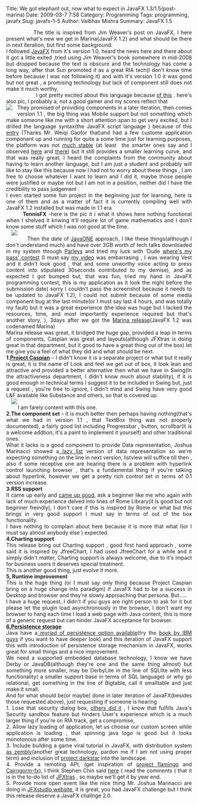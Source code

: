 Title: We got elephant out, now what to expect in JavaFX 1.3/1.5(post-marina)
Date: 2009-03-7 7:58
Category: Programming
Tags: programming, javafx
Slug: javafx-1-5
Author: Vaibhav Mishra
Summary: JavaFX 1.5


<div dir="ltr" style="text-align: left;" trbidi="on">
<div style="text-align: justify;">
&nbsp;&nbsp;&nbsp;&nbsp;&nbsp;&nbsp;&nbsp;&nbsp;&nbsp;&nbsp;&nbsp; The title is inspired from Jim Weaver's post on JavaFX, I here present what's new we get in Marina(JavaFX 1.2) and what should be there in next iteration, but first some background.</div>
<div style="text-align: justify;">
I followed <a href="http://www.javafx.com/">JavaFX</a> from it's version 1.0, heard the news here and there about it got a little exited ,tried using Jim Weaver's book somewhere in mid-2008 but dropped because the text is obscure and the technology has come a long way, after that Sun promoted it as a great RIA tech(I don't know time before because I was not following it) and with it's version 1.0 it was good but not great , a promising technology but lack of component still does not make it much worthy,</div>
<div style="text-align: justify;">
&nbsp;&nbsp;&nbsp;&nbsp;&nbsp;&nbsp;&nbsp;&nbsp;&nbsp;&nbsp;&nbsp;&nbsp;&nbsp;&nbsp;&nbsp;&nbsp;&nbsp; I got pretty excited about this language because <a href="http://weblogs.java.net/blog/spericas/archive/2009/02/as_many_of_you.html">of this</a> . here's also pic, I probably a, not a good gamer and my scores reflect that</div>
<div class="separator" style="clear: both; text-align: justify;">
<a href="http://2.bp.blogspot.com/_8IgrExDrA8Y/Sk4R5BnNwVI/AAAAAAAABzw/lk2heBsU9fk/s1600-h/Screenshot-JNebulaFx.png" imageanchor="1" style="clear: left; float: left; margin-bottom: 1em; margin-right: 1em;"><img border="0" src="http://2.bp.blogspot.com/_8IgrExDrA8Y/Sk4R5BnNwVI/AAAAAAAABzw/lk2heBsU9fk/s320/Screenshot-JNebulaFx.png" xj="true" /></a></div>
<div style="text-align: justify;">
They promised of providing components&nbsp;in a later iteration, then comes version 1.1 , the big thing was Mobile support but not something which make someone like me with a short attention span to get very excited, but I drilled the language syntax(the JavaFX script language ) because&nbsp;of this <a href="http://www.weiqigao.com/blog/2008/12/11/javafx_1_0_on_linux_netbeans_plugin.html">entry</a>&nbsp;(Thanks Mr. Weiqi Gaofor that)and had a few custome application component up and running for quite a some time just for learning purposes, the platform was not <a href="http://jonathangiles.net/blog/?p=374&amp;cpage=1#comment-31446">much&nbsp;stable</a> (at least&nbsp; the smarter ones say and I observed <a href="http://www.bloggingaboutjava.org/cms/wordpress/2008/01/scripting-the-java-platform/#comment-30772">here</a> and <a href="http://xwisdomhtml.com/javafx-vs-air.html">there</a>) but it still provides a smaller learning curve, and that was really great, I heard the complaints from the community about having to learn another language, but I am just a student and probably will like to stay like this because now I had not to worry about these things , I am free to choose whatever I want to learn and I did it, maybe those people were justified or maybe not but I am not in a position, neither did I have the credibility to pass judgement . </div>
<div style="text-align: justify;">
I even started some fun project in the beginning just for learning, here is one of them and as a matter of fact it is currently compiling well with JavaFX 1.2 installed but was made in 1.1 era</div>
<div style="text-align: justify;">
<b>&nbsp;&nbsp;&nbsp;&nbsp;&nbsp;&nbsp;&nbsp;&nbsp; TennisFX</b> -here is the pic it i what it shows here nothing functional when I shelved it knwing it'll require lot of game mathematics and I don't know some stuff which I was not good at the time.</div>
<div class="separator" style="clear: both; text-align: justify;">
<a href="http://2.bp.blogspot.com/_8IgrExDrA8Y/Sk4TowH2MAI/AAAAAAAABz4/3UDtHHKQrvI/s1600-h/Screenshot-Tennis+FX%21.png" imageanchor="1" style="margin-left: 1em; margin-right: 1em;"><img border="0" src="http://2.bp.blogspot.com/_8IgrExDrA8Y/Sk4TowH2MAI/AAAAAAAABz4/3UDtHHKQrvI/s400/Screenshot-Tennis+FX%21.png" xj="true" /></a></div>
<div class="separator" style="clear: both; text-align: justify;">
&nbsp;&nbsp;&nbsp;&nbsp;&nbsp;&nbsp;&nbsp;&nbsp;&nbsp;&nbsp; Then the date of <a href="http://java.sun.com/javaone/">JavaONE</a> approach, I like these things(although I don't understand much) and have over 3GB worth of tech talks downloaded in my system through <a href="http://www.parleys.com/">Parleys</a> and tried my luck with 'Dude <a href="http://java.sun.com/javaone/2009/contest/">where's my pass' contest</a> (I must say <a href="http://www.youtube.com/watch?v=4I7oGbVruio&amp;feature=player_em">my video</a> was embarrasing , I was wearing Vest and it didn't look good , that and some unworthy voice acting to press content into stipulated 30seconds contributed to my demise), and as expected I got bumped but, that was fun, tried my hand in JavaFX programming contest, this is my application as it look the night before the submission date( sorry I couldn't pass the screenshot because it needs to be updated to JavaFX 1.2), I could not submit because of some media component bug at the last minute(or I must say last 4 hours, and was totally my fault) but it was a great experience (the idea was huge but I lacked the resources, time, and most importantly experience required but that's another story, ), 3days after we got the <a href="http://java.sun.com/javafx/1/reference/releasenotes/production-suite-release-notes-1-2.html">Marina release</a>(JavaFX 1.2 was codenamed Marina)</div>
<div style="text-align: justify;">
Marina release was great, it bridged the huge gap, provided a leap in terms of components, Caspian was great and layouts(although JFXtras is doing great in that department, but it good to have a great thing out of the box) let me give you a feel of what they did and what should be next.</div>
<div style="text-align: justify;">
<b>1.</b><a href="http://fxexperience.com/2009/06/caspian-skin/"><b>Project Caspian</b></a> – I didn't know it is a separate project or what but it really is great, it is the name of Look and feel we get out of box, it look lean and attractive and provided a better alternative then what we have in Swing(In the attractiveness department, I didn't know much about stability), if it is good enough in technical terms I suggest it to be included in Swing but, just a request , you're free to ignore, I didn't mind and Swing have very good L&amp;F available like Substance and others, so that is covered up.</div>
<div class="separator" style="clear: both; text-align: justify;">
<a href="http://3.bp.blogspot.com/_8IgrExDrA8Y/Sk4WpAoKqYI/AAAAAAAAB0A/WyAXNjgvC1I/s1600-h/button.png" imageanchor="1" style="margin-left: 1em; margin-right: 1em;"><img border="0" src="http://3.bp.blogspot.com/_8IgrExDrA8Y/Sk4WpAoKqYI/AAAAAAAAB0A/WyAXNjgvC1I/s400/button.png" xj="true" /></a></div>
<div style="text-align: justify;">
&nbsp;&nbsp;&nbsp;&nbsp;&nbsp;&nbsp;&nbsp; I am farely content with this one.</div>
<div style="text-align: justify;">
<b>2.The component set</b> – it is much better then perhaps having nothing(that's what we had in version 1.1 , that TextBox thing was not properly documented), a fairly good list including Progressbar , button, scrollbar(it is a welcome addtion, it's a paint to implement it yourself) and other traditional ones.</div>
<div style="text-align: justify;">
What it lacks is a good component to provide Data representation, Joshua Marinacci showed a<a href="http://jfxstudio.wordpress.com/2009/06/20/a-custom-virtual-list/"> lazy list</a> version of data representation so we're expecting something on the line in next version, listview will suffice till then , also if some receptive one are hearing there is a problem with hyperlink control launching browser , that's a fundamental thing if you're talking about hyperlink, however we get a pretty rich control set in terms of 0.1 version increase. </div>
<div style="text-align: justify;">
<b>3.RSS support </b></div>
<div style="text-align: justify;">
It came up early and <a href="http://blogs.sun.com/rakeshmenonp/entry/javafx_rss_and_atom_task">came up good</a>, ask a beginner like me who again with lack of much experience delved into lines of Rome Library(it is good but not beginner freindly), I don't care if this is inspired by Rome or what but this brings in very good support I must say in terms of out of the box functionality.</div>
<div style="text-align: justify;">
I have nothing to complain about here because it is more that what I(or I must say almost anybody else ) expected.</div>
<div style="text-align: justify;">
<b>4.Charting support</b></div>
<div style="text-align: justify;">
This release bring out Charting support , good first hand approach , some said it is inspired by JfreeChart, I had used JfreeChart for a while and it simply didn't matter, Charting support is always welcome, due to it's impact for business users it deserves special treatment.</div>
<div style="text-align: justify;">
This is another good thing, just evolve it more.</div>
<div style="text-align: justify;">
<b>5, Runtime improvement</b></div>
<div style="text-align: justify;">
This is the huge thing (or I must say only thing because Project Caspian bring on a huge change into paradigm) if JavaFX had to be a success in Desktop and browser and they're slowly approaching that persona. But.....</div>
<div style="text-align: justify;">
I have a huge request, I didn't if you guys are right person to ask for it but please let the plugin load asynchronously in the browser, I don't want my browser to hang each time I load a web page with Java content, this is more of a generic request but can hinder JavaFX acceptance for browser.</div>
<div style="text-align: justify;">
<b><a href="http://blogs.sun.com/dwarak/entry/using_persistence_in_javafx">6.Persistence storage</a></b></div>
<div style="text-align: justify;">
Java have a<a href="http://javablog.co.uk/2007/10/25/persistence-options-in-java-part-1-local-filesystem/"> myriad of persistence option available</a>(try the <a href="http://my.safaribooksonline.com/9780768680591">book by IBM guys</a> if you want to have deeper look) and this iteration of JavaFX support this with introduction of persistence storage mechanism in JavaFX, works great for small things and a nice improvement.</div>
<div style="text-align: justify;">
We need a supported embedded database technology, I know we have Derby or JavaDB(although they're one and the same thing almost) but something more smaller, may be DerbyLite in the line of SQLlite with less functionality( a smaller support base in terms of SQL language) or why go relational, get something in the line of Bigtable, call it smalltable and just make it small.</div>
<div style="text-align: justify;">
And for what should be(or maybe) done in later iteration of JavaFX(besides those requested above), just requesting if someone is hearing</div>
<div style="text-align: justify;">
1. Lose that security dialog box, <a href="http://code.google.com/p/pulpcore/">others did it</a>&nbsp;, I know that fulfills Java's Security sandbox feature but hinders User's experience which is a much larger thing if you're on RIA track, get a compromise,</div>
<div style="text-align: justify;">
2. Allow lazy loading of application, let us choose our custom screen while application is loading , that spinning java logo is good but it looks monotonous after some time.</div>
<div style="text-align: justify;">
3. Include building a game viral tutorial in JavaFX, with distribution system <a href="http://wiki.zembly.com/wiki/Working_with_Java_Fx">as zembly</a>(another great technology, pardon me if I am not using proper term) and inclusion of <a href="http://www.projectdarkstar.com/">project darkstar</a> into the landscape.</div>
<div style="text-align: justify;">
4. Provide a remoting API, (get inspiration of <a href="http://www.exadel.com/web/portal/flamingo">project flamingo</a> and <a href="http://code.google.com/p/cairngorm-fx/">Cairngorm-fx</a>), I think Stephen Chin said&nbsp;<a href="http://steveonjava.com/2009/05/31/javafx-1-2-top-10/">here</a>&nbsp;(&nbsp;read the comments&nbsp;) that it is in the to-do list of <a href="http://code.google.com/p/jfxtras/">JFXtras</a> , so maybe we'll get it by year end.</div>
<div style="text-align: justify;">
5. Provide more open event like the nice thing Mr. Joshua Marinacci are doing in <a href="http://jfxstudio.org/">JFXstudio website</a>, it is great, you had JavaFX challenge but I think this release deserve a JavaFX challnge 2.0.</div>
</div>
